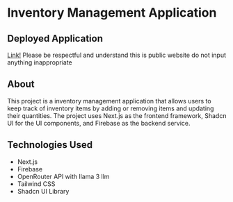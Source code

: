 # Inventory Management Application

## Deployed Application 
[Link!](https://inventory-management-app-vs.vercel.app/)
Please be respectful and understand this is public website do not input anything inappropriate

## About

This project is a inventory management application that allows users to keep track of inventory items by adding or removing items and updating their quantities. The project uses Next.js as the frontend framework, Shadcn UI for the UI components, and Firebase as the backend service.

## Technologies Used

- Next.js
- Firebase
- OpenRouter API with llama 3 llm
- Tailwind CSS
- Shadcn UI Library
